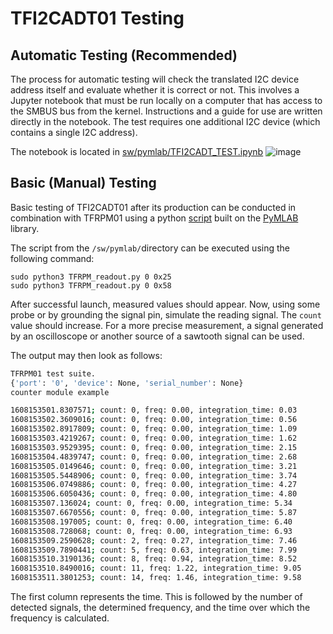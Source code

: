 # TFI2CADT01 Testing

## Automatic Testing (Recommended)
The process for automatic testing will check the translated I2C device address itself and evaluate whether it is correct or not. This involves a Jupyter notebook that must be run locally on a computer that has access to the SMBUS bus from the kernel. Instructions and a guide for use are written directly in the notebook. The test requires one additional I2C device (which contains a single I2C address).

The notebook is located in [sw/pymlab/TFI2CADT_TEST.ipynb](sw/pymlab/TFI2CADT_TEST.ipynb)
![image](https://user-images.githubusercontent.com/5196729/219703876-addc8ce5-fa70-4049-870a-2a9e302bb628.png)


## Basic (Manual) Testing
Basic testing of TFI2CADT01 after its production can be conducted in combination with TFRPM01 using a python [script](https://github.com/ThunderFly-aerospace/TFRPM01/blob/TFRPM01C/sw/pymlab/TFRPM_readout.py) built on the [PyMLAB](https://github.com/MLAB-project/pymlab) library.

The script from the `/sw/pymlab/`directory can be executed using the following command:

```
sudo python3 TFRPM_readout.py 0 0x25
sudo python3 TFRPM_readout.py 0 0x58
```

After successful launch, measured values should appear. Now, using some probe or by grounding the signal pin, simulate the reading signal. The `count` value should increase. For a more precise measurement, a signal generated by an oscilloscope or another source of a sawtooth signal can be used.

The output may then look as follows:

```bash
TFRPM01 test suite.
{'port': '0', 'device': None, 'serial_number': None}
counter module example 

1608153501.8307571; count: 0, freq: 0.00, integration_time: 0.03
1608153502.3609016; count: 0, freq: 0.00, integration_time: 0.56
1608153502.8917809; count: 0, freq: 0.00, integration_time: 1.09
1608153503.4219267; count: 0, freq: 0.00, integration_time: 1.62
1608153503.9529395; count: 0, freq: 0.00, integration_time: 2.15
1608153504.4839747; count: 0, freq: 0.00, integration_time: 2.68
1608153505.0149646; count: 0, freq: 0.00, integration_time: 3.21
1608153505.5448906; count: 0, freq: 0.00, integration_time: 3.74
1608153506.0749886; count: 0, freq: 0.00, integration_time: 4.27
1608153506.6050436; count: 0, freq: 0.00, integration_time: 4.80
1608153507.136024; count: 0, freq: 0.00, integration_time: 5.34
1608153507.6670556; count: 0, freq: 0.00, integration_time: 5.87
1608153508.197005; count: 0, freq: 0.00, integration_time: 6.40
1608153508.728068; count: 0, freq: 0.00, integration_time: 6.93
1608153509.2590628; count: 2, freq: 0.27, integration_time: 7.46
1608153509.7890441; count: 5, freq: 0.63, integration_time: 7.99
1608153510.3190136; count: 8, freq: 0.94, integration_time: 8.52
1608153510.8490016; count: 11, freq: 1.22, integration_time: 9.05
1608153511.3801253; count: 14, freq: 1.46, integration_time: 9.58
```
The first column represents the time. This is followed by the number of detected signals, the determined frequency, and the time over which the frequency is calculated.
